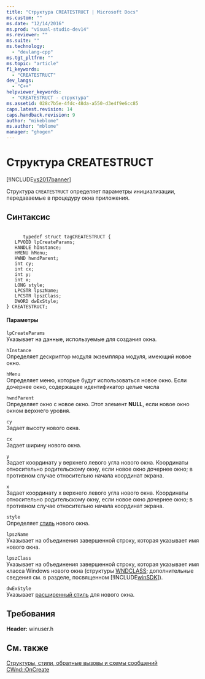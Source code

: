 ```yaml
---
title: "Структура CREATESTRUCT | Microsoft Docs"
ms.custom: ""
ms.date: "12/14/2016"
ms.prod: "visual-studio-dev14"
ms.reviewer: ""
ms.suite: ""
ms.technology: 
  - "devlang-cpp"
ms.tgt_pltfrm: ""
ms.topic: "article"
f1_keywords: 
  - "CREATESTRUCT"
dev_langs: 
  - "C++"
helpviewer_keywords: 
  - "CREATESTRUCT - структура"
ms.assetid: 028c7b5e-4fdc-48da-a550-d3e4f9e6cc85
caps.latest.revision: 14
caps.handback.revision: 9
author: "mikeblome"
ms.author: "mblome"
manager: "ghogen"
---
```

# Структура CREATESTRUCT
[!INCLUDE[vs2017banner](../../assembler/inline/includes/vs2017banner.md)]

Структура `CREATESTRUCT` определяет параметры инициализации, передаваемые в процедуру окна приложения.  
  
## Синтаксис  
  
```  
  
      typedef struct tagCREATESTRUCT {  
   LPVOID lpCreateParams;  
   HANDLE hInstance;  
   HMENU hMenu;  
   HWND hwndParent;  
   int cy;  
   int cx;  
   int y;  
   int x;  
   LONG style;  
   LPCSTR lpszName;  
   LPCSTR lpszClass;  
   DWORD dwExStyle;  
} CREATESTRUCT;  
```  
  
#### Параметры  
 `lpCreateParams`  
 Указывает на данные, используемые для создания окна.  
  
 `hInstance`  
 Определяет дескриптор модуля экземпляра модуля, имеющий новое окно.  
  
 `hMenu`  
 Определяет меню, которые будут использоваться новое окно.  Если дочернее окно, содержащее идентификатор целые числа  
  
 `hwndParent`  
 Определяет окно с новое окно.  Этот элемент **NULL**, если новое окно окном верхнего уровня.  
  
 `cy`  
 Задает высоту нового окна.  
  
 `cx`  
 Задает ширину нового окна.  
  
 `y`  
 Задает координату y верхнего левого угла нового окна.  Координаты относительно родительскому окну, если новое окно дочернее окно; в противном случае относительно начала координат экрана.  
  
 `x`  
 Задает координату x верхнего левого угла нового окна.  Координаты относительно родительскому окну, если новое окно дочернее окно; в противном случае относительно начала координат экрана.  
  
 `style`  
 Определяет [стиль](../../mfc/reference/styles-used-by-mfc.md) нового окна.  
  
 `lpszName`  
 Указывает на объединения завершенной строку, которая указывает имя нового окна.  
  
 `lpszClass`  
 Указывает на объединения завершенной строку, которая указывает имя класса Windows нового окна \(структуры [WNDCLASS](http://msdn.microsoft.com/library/windows/desktop/ms633576); дополнительные сведения см. в разделе, посвященном [!INCLUDE[winSDK](../../atl/includes/winsdk_md.md)]\).  
  
 `dwExStyle`  
 Указывает [расширенный стиль](../Topic/Extended%20Window%20Styles.md) для нового окна.  
  
## Требования  
 **Header:** winuser.h  
  
## См. также  
 [Структуры, стили, обратные вызовы и схемы сообщений](../../mfc/reference/structures-styles-callbacks-and-message-maps.md)   
 [CWnd::OnCreate](../Topic/CWnd::OnCreate.md)
